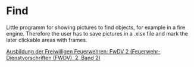 # Find
Little programm for showing pictures to find objects, for example in a fire engine. Therefore the user has to save pictures in a .xlsx file and mark the later clickable areas with frames.


<a target="_blank" href="https://www.amazon.de/gp/product/3555015842/ref=as_li_tl?ie=UTF8&camp=1638&creative=6742&creativeASIN=3555015842&linkCode=as2&tag=progfind-21&linkId=3657e8d98f4e7eb3534d6b3f203fe2a2">Ausbildung der Freiwilligen Feuerwehren: FwDV 2 (Feuerwehr-Dienstvorschriften (FWDV), 2, Band 2)</a>

